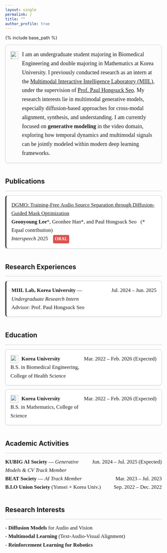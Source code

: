 ```yaml
---
layout: single
permalink: /
title: ""
author_profile: true
---
```


{% include base_path %}

<a id="about"></a>

<!--
### About Me
-->

<div style="display: flex; align-items: flex-start; gap: 12px; border: 1px solid #ccc; padding: 16px; border-radius: 8px; background-color: #fcfcfc; box-shadow: 0 2px 4px rgba(0,0,0,0.05);">
  <img src="https://www.notion.so/icons/bookmark_gray.svg" alt="bookmark icon" width="25px" style="margin-top: 4px;" />
  <span style="font-family: 'Times New Roman', Times, serif; font-size: 18px; line-height: 1.6;">
    I am an undergraduate student majoring in Biomedical Engineering and double majoring in Mathematics at Korea University. I previously conducted research as an intern at the
    <a href="https://miil.korea.ac.kr/">Multimodal Interactive Intelligence Laboratory (MIIL)</a>,
    under the supervision of
    <a href="https://phseo.github.io/">Prof. Paul Hongsuck Seo</a>.
    My research interests lie in multimodal generative models, especially diffusion-based approaches for cross-modal alignment, synthesis, and understanding.
    I am currently focused on <strong>generative modeling</strong> in the video domain, exploring how temporal dynamics and multimodal signals can be jointly modeled within modern deep learning frameworks.
  </span>
</div>

<br>



<a id="publications"></a>

## Publications
<hr style="border: none; height: 1px; background-color: #ccc;" />
<div style="font-family: 'Times New Roman', Times, serif; font-size: 17px; line-height: 1.6;">
  <div style="border: 1px solid #ccc; border-left: 4px solid #444; padding: 16px; border-radius: 8px; background-color: #ffffff; box-shadow: 0 2px 4px rgba(0,0,0,0.05);">
    <a href="https://wltschmrz.github.io/DGMO/">DGMO: Training-Free Audio Source Separation through Diffusion-Guided Mask Optimization</a><br>
    <strong>Geonyoung Lee</strong>*, Geonhee Han*, and Paul Hongsuck Seo &nbsp; (* Equal contribution)<br>
    <em>Interspeech 2025</em> <span style="color: white; background-color: #d9534f; font-size: 14px; font-weight: bold; padding: 2px 6px; border-radius: 4px; margin-left: 12px; vertical-align: middle; display: inline-block;">ORAL</span>
  </div>
</div>

<!-- <div style="font-family: 'Times New Roman', Times, serif; font-size: 17px; line-height: 1.6;">
  <div style="border-left: 3px solid #444; padding-left: 16px; margin-left: 4px;">
    <a href="https://wltschmrz.github.io/DGMO/">DGMO: Training-Free Audio Source Separation through Diffusion-Guided Mask Optimization</a><br>
    <strong>Geonyoung Lee</strong>*, Geonhee Han*, and Paul Hongsuck Seo &nbsp; (* Equal contribution)<br>
    <em>Interspeech 2025</em> 
  </div>
</div> -->


<br>


<a id="research-experiences"></a>

## Research Experiences
<hr style="border: none; height: 1px; background-color: #ccc;" />

<div style="font-family: 'Times New Roman', Times, serif; font-size: 17px; line-height: 1.6; display: flex; flex-direction: column; gap: 12px;">

  <div style="display: flex; justify-content: space-between; align-items: flex-start; border: 1px solid #ccc; border-left: 4px solid #444; padding: 16px; border-radius: 8px; background-color: #ffffff; box-shadow: 0 2px 4px rgba(0,0,0,0.05);">
    <div>
      <strong>MIIL Lab, Korea University</strong> — <em>Undergraduate Research Intern</em><br>
      Advisor: Prof. Paul Hongsuck Seo
    </div>
    <span style="white-space: nowrap;">Jul. 2024 – Jun. 2025</span>
  </div>

</div>
<br>


<a id="education"></a>

## Education
<hr style="border: none; height: 1px; background-color: #ccc;" />

<div style="font-family: 'Times New Roman', Times, serif; font-size: 17px; line-height: 1.6; display: flex; flex-direction: column; gap: 12px;">

  <div style="display: flex; justify-content: space-between; align-items: flex-start; border: 1px solid #ccc; padding: 16px; border-radius: 8px; background-color: #ffffff; box-shadow: 0 2px 4px rgba(0,0,0,0.05);">
    <div>
      <img src="https://www.notion.so/icons/graduate_gray.svg" width="25px" style="vertical-align: middle; margin-right: 6px; horizontal-align: middle;" />
      <strong>Korea University</strong><br />
      B.S. in Biomedical Engineering, College of Health Science
    </div>
    <span style="white-space: nowrap;">Mar. 2022 – Feb. 2026 (Expected)</span>
  </div>

  <div style="display: flex; justify-content: space-between; align-items: flex-start; border: 1px solid #ccc; padding: 16px; border-radius: 8px; background-color: #ffffff; box-shadow: 0 2px 4px rgba(0,0,0,0.05);">
    <div>
      <img src="https://www.notion.so/icons/graduate_gray.svg" width="25px" style="vertical-align: middle; margin-right: 6px; horizontal-align: middle;" />
      <strong>Korea University</strong><br />
      B.S. in Mathematics, College of Science
    </div>
    <span style="white-space: nowrap;">Mar. 2022 – Feb. 2026 (Expected)</span>
  </div>

</div>
<br>


<a id="academic-activities"></a>

## Academic Activities
<hr style="border: none; height: 1px; background-color: #ccc;" />

<div style="font-family: 'Times New Roman', Times, serif; font-size: 17px; line-height: 1.6;">

  <div style="display: flex; justify-content: space-between;">
    <div><strong>KUBIG AI Society</strong> — <em>Generative Models & CV Track Member</em></div>
    <span style="white-space: nowrap;">Jun. 2024 – Jul. 2025 (Expected)</span>
  </div>

  <div style="display: flex; justify-content: space-between;">
    <div><strong>BEAT Society</strong> — <em>AI Track Member</em></div>
    <span style="white-space: nowrap;">Mar. 2023 – Jul. 2023</span>
  </div>

  <div style="display: flex; justify-content: space-between;">
    <div><strong>B.I.O Union Society</strong> (Yonsei × Korea Univ.)</div>
    <span style="white-space: nowrap;">Sep. 2022 – Dec. 2022</span>
  </div>

</div>
<br>



## Research Interests
<hr style="border: none; height: 1px; background-color: #ccc;" />

<div style="font-family: 'Times New Roman', Times, serif; font-size: 17px; line-height: 1.6;">
- <strong>Diffusion Models</strong> for Audio and Vision<br>
- <strong>Multimodal Learning</strong> (Text-Audio-Visual Alignment)<br>
- <strong>Reinforcement Learning for Robotics</strong>
</div>
<br>




